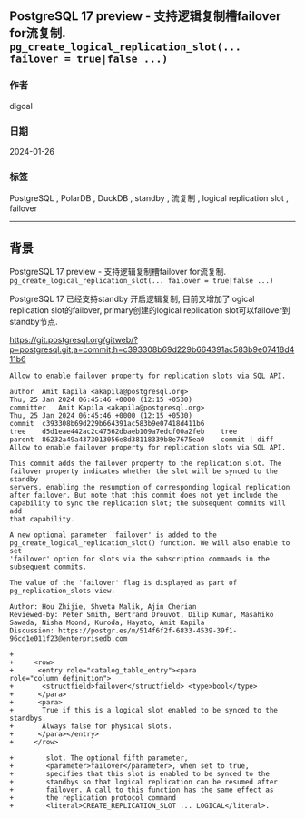 ## PostgreSQL 17 preview - 支持逻辑复制槽failover for流复制. `pg_create_logical_replication_slot(... failover = true|false ...)`     
                                                      
### 作者                                                      
digoal                                                      
                                                      
### 日期                                                      
2024-01-26                                               
                                                      
### 标签                                                      
PostgreSQL , PolarDB , DuckDB , standby , 流复制 , logical replication slot , failover              
                                                      
----                                                      
                                                      
## 背景     
PostgreSQL 17 preview - 支持逻辑复制槽failover for流复制. `pg_create_logical_replication_slot(... failover = true|false ...)`     
  
PostgreSQL 17 已经支持standby 开启逻辑复制, 目前又增加了logical replication slot的failover, primary创建的logical replication slot可以failover到standby节点.  
  
  
https://git.postgresql.org/gitweb/?p=postgresql.git;a=commit;h=c393308b69d229b664391ac583b9e07418d411b6  
  
```  
Allow to enable failover property for replication slots via SQL API.  
  
author	Amit Kapila <akapila@postgresql.org>	  
Thu, 25 Jan 2024 06:45:46 +0000 (12:15 +0530)  
committer	Amit Kapila <akapila@postgresql.org>	  
Thu, 25 Jan 2024 06:45:46 +0000 (12:15 +0530)  
commit	c393308b69d229b664391ac583b9e07418d411b6  
tree	d5d1eae442ac2c47562dbaeb109a7edcf00a2feb	tree  
parent	86232a49a4373013056e8d38118339b8e7675ea0	commit | diff  
Allow to enable failover property for replication slots via SQL API.  
  
This commit adds the failover property to the replication slot. The  
failover property indicates whether the slot will be synced to the standby  
servers, enabling the resumption of corresponding logical replication  
after failover. But note that this commit does not yet include the  
capability to sync the replication slot; the subsequent commits will add  
that capability.  
  
A new optional parameter 'failover' is added to the  
pg_create_logical_replication_slot() function. We will also enable to set  
'failover' option for slots via the subscription commands in the  
subsequent commits.  
  
The value of the 'failover' flag is displayed as part of  
pg_replication_slots view.  
  
Author: Hou Zhijie, Shveta Malik, Ajin Cherian  
Reviewed-by: Peter Smith, Bertrand Drouvot, Dilip Kumar, Masahiko Sawada, Nisha Moond, Kuroda, Hayato, Amit Kapila  
Discussion: https://postgr.es/m/514f6f2f-6833-4539-39f1-96cd1e011f23@enterprisedb.com  
```  
  
```  
+  
+     <row>  
+      <entry role="catalog_table_entry"><para role="column_definition">  
+       <structfield>failover</structfield> <type>bool</type>  
+      </para>  
+      <para>  
+       True if this is a logical slot enabled to be synced to the standbys.  
+       Always false for physical slots.  
+      </para></entry>  
+     </row>  
```  
  
```  
+        slot. The optional fifth parameter,  
+        <parameter>failover</parameter>, when set to true,  
+        specifies that this slot is enabled to be synced to the  
+        standbys so that logical replication can be resumed after  
+        failover. A call to this function has the same effect as  
+        the replication protocol command  
+        <literal>CREATE_REPLICATION_SLOT ... LOGICAL</literal>.  
```  
  
